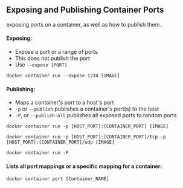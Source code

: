 ## Exposing and Publishing Container Ports

exposing ports on a container, as well as how to publish them.

#### Exposing:

- Expose a port or a range of ports
- This does not publish the port
- Use `--expose [PORT]`

```
docker container run --expose 1234 [IMAGE]
```

#### Publishing:

- Maps a container's port to a host`s port
- `-p` or `--publish` publishes a container's port(s) to the host
- `-P`, or `--publish-all` publishes all exposed ports to random ports

```
docker container run -p [HOST_PORT]:[CONTAINER_PORT] [IMAGE]

docker container run -p [HOST_PORT]:[CONTAINER_PORT]/tcp -p [HOST_PORT]:[CONTAINER_PORT]/udp [IMAGE]

docker container run -P
```

#### Lists all port mappings or a specific mapping for a container:

```
docker container port [Container_NAME]
```
